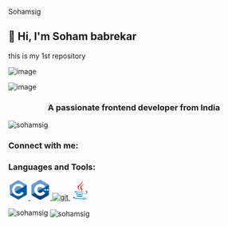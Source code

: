 Sohamsig
## 👋 Hi, I'm Soham babrekar
this is my 1st repository
<!--
**Sohamsig/Sohamsig** is a ✨ _special_ ✨ repository because its `README.md` (this file) appears on your GitHub profile.

Here are some ideas to get you started:

- 🔭 I’m currently working on ...
- 🌱 I’m currently learning ...
- 👯 I’m looking to collaborate on ...
- 🤔 I’m looking for help with ...
- 💬 Ask me about ....
- 📫 How to reach me: ...
- 😄 Pronouns: ...
- ⚡ Fun fact: ...
-->
![image](https://github.com/user-attachments/assets/085f62ab-27b5-46f3-8440-c0a66ce10785)

![image](https://github.com/user-attachments/assets/77116465-bf96-45bd-9bc5-060aec9443e4)

<h3 align="center">A passionate frontend developer from India</h3>

<p align="left"> <img src="https://komarev.com/ghpvc/?username=sohamsig&label=Profile%20views&color=0e75b6&style=flat" alt="sohamsig" /> </p>

<h3 align="left">Connect with me:</h3>
<p align="left">
</p>

<h3 align="left">Languages and Tools:</h3>
<p align="left"> <a href="https://www.cprogramming.com/" target="_blank" rel="noreferrer"> <img src="https://raw.githubusercontent.com/devicons/devicon/master/icons/c/c-original.svg" alt="c" width="40" height="40"/> </a> <a href="https://www.w3schools.com/cpp/" target="_blank" rel="noreferrer"> <img src="https://raw.githubusercontent.com/devicons/devicon/master/icons/cplusplus/cplusplus-original.svg" alt="cplusplus" width="40" height="40"/> </a> <a href="https://git-scm.com/" target="_blank" rel="noreferrer"> <img src="https://www.vectorlogo.zone/logos/git-scm/git-scm-icon.svg" alt="git" width="40" height="40"/> </a> <a href="https://www.java.com" target="_blank" rel="noreferrer"> <img src="https://raw.githubusercontent.com/devicons/devicon/master/icons/java/java-original.svg" alt="java" width="40" height="40"/> </a> </p>

<p><img align="left" src="https://github-readme-stats.vercel.app/api/top-langs?username=sohamsig&show_icons=true&locale=en&layout=compact" alt="sohamsig" /></p>

<p>&nbsp;<img align="center" src="https://github-readme-stats.vercel.app/api?username=sohamsig&show_icons=true&locale=en" alt="sohamsig" /></p>
